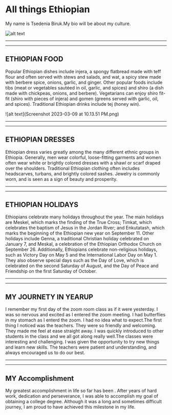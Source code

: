 # All things Ethiopian 
My name is Tsedenia Biruk.My bio will be about my culture.

![alt text](image.jpg)

 
---
---
## ETHIOPIAN FOOD 
Popular Ethiopian dishes include injera, a spongy flatbread made with teff flour and often served with stews and salads, and wat, a spicy stew made with berbere spice, onions, garlic, and ginger. Other popular foods include tibs (meat or vegetables sautéed in oil, garlic, and spices) and shiro (a dish made with chickpeas, onions, and berbere). Vegetarians can enjoy shiro fit-fit (shiro with pieces of injera) and gomen (greens served with garlic, oil, and spices). Traditional Ethiopian drinks include tej (honey win).

![alt text](Screenshot 2023-03-09 at 10.13.51 PM.png)

---
---

## ETHIOPIAN DRESSES 
Ethiopian dress varies greatly among the many different ethnic groups in Ethiopia. Generally, men wear colorful, loose-fitting garments and women often wear white or brightly colored dresses with a shawl or scarf draped over the shoulders. Traditional Ethiopian clothing often includes headscarves, turbans, and brightly colored sashes. Jewelry is commonly worn, and is seen as a sign of beauty and prosperity.


---
---

## ETHIOPIAN HOLIDAYS 
Ethiopians celebrate many holidays throughout the year. The main holidays are Meskel, which marks the finding of the True Cross; Timkat, which celebrates the baptism of Jesus in the Jordan River; and Enkutatash, which marks the beginning of the Ethiopian new year on September 11. Other holidays include Genna, a traditional Christian holiday celebrated on January 7, and Meskal, a celebration of the Ethiopian Orthodox Church on September 26. 
Additionally, Ethiopians celebrate non-religious holidays, such as Victory Day on May 5 and the International Labor Day on May 1. They also observe special days such as the Day of Love, which is celebrated on the second Saturday of August, and the Day of Peace and Friendship on the first Saturday of October.

---
---

## MY JOURNETY IN YEARUP
I remember my first day of the zoom room class as if it were yesterday. I was so nervous and excited as I entered the zoom meeting. I had butterflies in my stomach as I enterd the zoom. I had no idea what to expect.The first thing I noticed was the teachers. They were so friendly and welcoming. They made me feel at ease straight away. I was quickly introduced to other students in the class and we all got along really well.The classes were interesting and challenging. I was given the opportunity to try new things and learn new skills. The teachers were patient and understanding, and always encouraged us to do our best.

----
----

## MY Accomplishment
My greatest accomplishment in life so far has been . After years of hard work, dedication and perseverance, I was able to accomplish my goal of obtaining a college degree. Although it was a long and sometimes difficult journey, I am proud to have achieved this milestone in my life.

